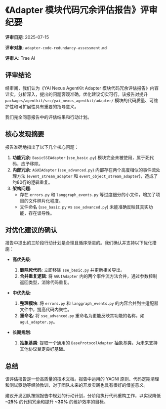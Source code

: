 # 《Adapter 模块代码冗余评估报告》评审纪要

**评审日期**: 2025-07-15

**评审对象**: `adapter-code-redundancy-assessment.md`

**评审人**: Trae AI

## 评审结论

经审阅，我们认为《YAI Nexus AgentKit Adapter 模块代码冗余评估报告》内容详实，分析深入，提出的问题客观准确，优化建议切实可行。该报告对提升 `packages/agentkit/src/yai_nexus_agentkit/adapter/` 模块的代码质量、可维护性和可扩展性具有重要的指导意义。

我们完全同意报告中的评估结果和行动计划。

## 核心发现摘要

报告准确地指出了以下几个核心问题：

1.  **功能冗余**: `BasicSSEAdapter` (`sse_basic.py`) 模块完全未被使用，属于死代码，应予移除。
2.  **内部冗余**: `AGUIAdapter` (`sse_advanced.py`) 内部存在两个高度相似的事件流处理方法 (`event_stream_adapter` 和 `event_object_stream_adapter`)，造成了约80行的逻辑重复。
3.  **架构问题**: 
    *   存在 `errors.py` 和 `langgraph_events.py` 等过度细分的小文件，增加了项目的文件碎片化程度。
    *   文件命名 (`sse_basic.py` vs `sse_advanced.py`) 未能准确反映其真实功能，存在误导性。

## 对优化建议的确认

报告中提出的三阶段行动计划是合理且循序渐进的。我们确认并支持以下优化措施：

-   **高优先级**: 
    1.  **删除死代码**: 立即移除 `sse_basic.py` 并更新相关导出。
    2.  **合并重复逻辑**: 将 `AGUIAdapter` 内的两个事件流方法合并，通过参数控制返回类型，消除代码重复。

-   **中优先级**: 
    1.  **整理模块**: 将 `errors.py` 和 `langgraph_events.py` 的内容合并到主适配器文件中，提高代码内聚性。
    2.  **重命名**: 将 `sse_advanced.py` 重命名为更能反映其功能的名称，如 `agui_adapter.py`。

-   **长期规划**: 
    1.  **抽象基类**: 提取一个通用的 `BaseProtocolAdapter` 抽象基类，为未来支持其他协议奠定良好基础。

## 总结

该评估报告是一份高质量的技术文档。报告中运用的 YAGNI 原则、代码定期清理和测试驱动等经验教训，对于团队未来的开发实践也具有很好的借鉴意义。

建议开发团队按照报告中规划的行动计划，分阶段执行代码重构工作，以实现降低 **~25%** 的代码冗余和提升 **~30%** 的维护效率的目标。